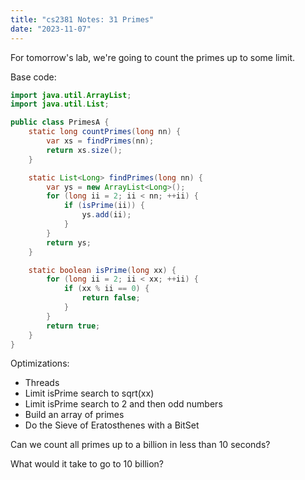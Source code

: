 ```yaml
---
title: "cs2381 Notes: 31 Primes"
date: "2023-11-07"
---
```


For tomorrow's lab, we're going to count the primes up to some limit.

Base code:

```java
import java.util.ArrayList;
import java.util.List;

public class PrimesA {
    static long countPrimes(long nn) {
        var xs = findPrimes(nn);
        return xs.size();
    }

    static List<Long> findPrimes(long nn) {
        var ys = new ArrayList<Long>();
        for (long ii = 2; ii < nn; ++ii) {
            if (isPrime(ii)) {
                ys.add(ii);
            }
        }
        return ys;
    }

    static boolean isPrime(long xx) {
        for (long ii = 2; ii < xx; ++ii) {
            if (xx % ii == 0) {
                return false;
            }
        }
        return true;
    }
}
```

Optimizations:

 - Threads
 - Limit isPrime search to sqrt(xx)
 - Limit isPrime search to 2 and then odd numbers 
 - Build an array of primes
 - Do the Sieve of Eratosthenes with a BitSet

Can we count all primes up to a billion in less than 10 seconds?

What would it take to go to 10 billion?
